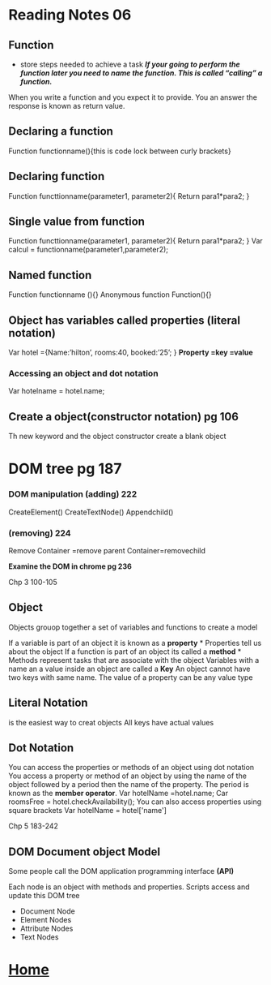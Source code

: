 # Reading Notes 06

## Function  

* store  steps needed to achieve a task
***If your going to perform  the function later you need to name the function.  This is called “calling” a function.***

When you write a function and you expect it to provide. You an answer the response is known as return value.

## Declaring a function
Function functionname(){this is code lock between curly brackets}

## Declaring function
Function functtionname(parameter1, parameter2){
Return para1*para2;
}

## Single value from function
Function functtionname(parameter1, parameter2){
Return para1*para2;
}
Var calcul = functionname(parameter1,parameter2);

## Named function 
Function functionname (){}
Anonymous function
Function(){}

## Object has variables called properties (literal notation)
Var hotel ={Name:’hilton’, rooms:40, booked:’25’;
}
**Property =key =value**

### Accessing an object and dot notation
Var hotelname = hotel.name;


## Create a object(constructor notation) pg 106
Th new keyword and the object constructor create a blank object

# DOM tree pg 187

### DOM manipulation (adding) 222
CreateElement()
CreateTextNode()
Appendchild()

### (removing) 224
Remove
Container =remove parent
Container=removechild

**Examine the DOM in chrome pg 236**

Chp 3 100-105
## Object
Objects grouop together a set of variables  and functions to create a model

If a variable is part of an object it is known as a **property**
	* Properties tell us about the object
If a function is part of an object its called a **method**
	* Methods represent tasks that are associate with the object
Variables with a name an a value inside an object are called a **Key**
An object cannot have two keys with same name. 
The value  of a property can be any value type
## Literal Notation
 is the easiest way to creat objects
All keys have actual values
## Dot Notation
You can access the properties or methods of an object using dot notation
You access a property or method of an object by using the name of the object followed by a period then the name of the property. The period is known as the **member operator**.
	Var hotelName =hotel.name;
	Car roomsFree = hotel.checkAvailability();
You can also access properties using square brackets
	Var hotelName = hotel['name']

Chp 5 183-242
## DOM Document object Model
Some people call the DOM application programming interface **(API)**


Each node is an object with methods and properties.
Scripts access and update this DOM tree 

* Document Node
* Element Nodes
* Attribute Nodes
* Text Nodes

# [Home](https://github.com/MISalz/201_Reading_notes_022022)